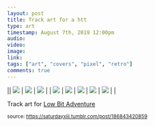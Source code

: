 ```yaml
---
layout: post
title: Track art for a htt
type: art
timestamp: August 7th, 2019 12:00pm
audio: 
video: 
image: 
link: 
tags: ["art", "covers", "pixel", "retro"]
comments: true
---
```


|| <img src="https://saturdayxiii.github.io/media/186843420859_0.png"/> | <img src="https://saturdayxiii.github.io/media/186843420859_1.png"/> | <img src="https://saturdayxiii.github.io/media/186843420859_2.png"/> |
| <img src="https://saturdayxiii.github.io/media/186843420859_3.png"/> | <img src="https://saturdayxiii.github.io/media/186843420859_4.png"/> | <img src="https://saturdayxiii.github.io/media/186843420859_5.png"/> |
 <img src="https://saturdayxiii.github.io/media/186843420859_6.png"/> | <img src="https://saturdayxiii.github.io/media/186843420859_7.png"/> |  |

Track art for <a href="https://saturdayxiii.bandcamp.com/album/low-bit-adventure" target="_blank">Low Bit Adventure</a>
 
  
<small>source: https://saturdayxiii.tumblr.com/post/186843420859</small>